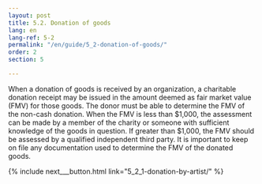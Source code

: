 ```yaml
---
layout: post
title: 5.2. Donation of goods
lang: en
lang-ref: 5-2
permalink: "/en/guide/5_2-donation-of-goods/"
order: 2
section: 5

---
```

When a donation of goods is received by an organization, a charitable donation receipt may be issued in the amount deemed as fair market value (FMV) for those goods. The donor must be able to determine the FMV of the non-cash donation. When the FMV is less than $1,000, the assessment can be made by a member of the charity or someone with sufficient knowledge of the goods in question. If greater than $1,000, the FMV should be assessed by a qualified independent third party. It is important to keep on file any documentation used to determine the FMV of the donated goods.

{% include next___button.html link="5_2_1-donation-by-artist/" %}